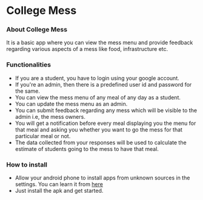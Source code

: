 # College Mess

### About College Mess
It is a basic app where you can view the mess menu and provide feedback regarding various aspects of a mess like food, infrastructure etc.

### Functionalities
- If you are a student, you have to login using your google account.
- If you're an admin, then there is a predefined user id and password for the same.
- You can view the mess menu of any meal of any day as a student.
- You can update the mess menu as an admin.
- You can submit feedback regarding any mess which will be visible to the admin i.e, the mess owners.
- You will get a notification before every meal displaying you the menu for that meal and asking you whether you want to go the mess for that particular meal or not.
- The data collected from your responses will be used to calculate the estimate of students going to the mess to have that meal.

### How to install
- Allow your android phone to install apps from unknown sources in the settings. You can learn it from [here](https://android.gadgethacks.com/how-to/android-basics-enable-unknown-sources-sideload-apps-0161947/)
- Just install the apk and get started.
